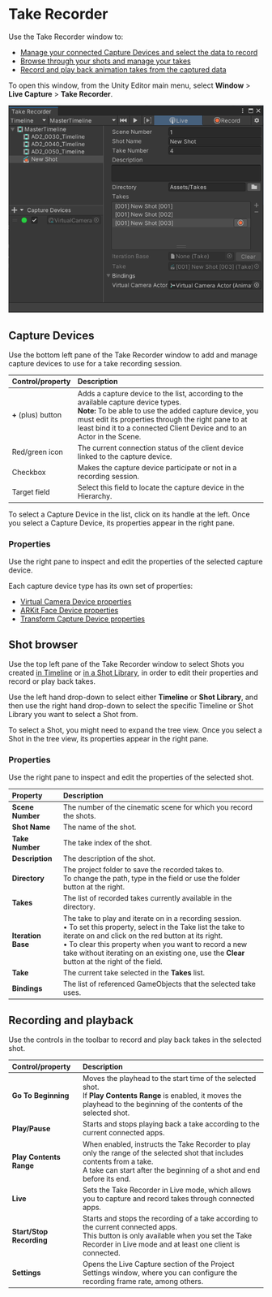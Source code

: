 # Take Recorder

Use the Take Recorder window to:

* [Manage your connected Capture Devices and select the data to record](#capture-devices)
* [Browse through your shots and manage your takes](#shot-browser)
* [Record and play back animation takes from the captured data](#recording-and-playback)

To open this window, from the Unity Editor main menu, select **Window** > **Live Capture** > **Take Recorder**.

![Take Recorder Window](images/ref-window-take-recorder.png)

## Capture Devices

Use the bottom left pane of the Take Recorder window to add and manage capture devices to use for a take recording session.

| Control/property | Description |
|  :--- |  :--- |
| **+** (plus) button | Adds a capture device to the list, according to the available capture device types.<br />**Note:** To be able to use the added capture device, you must edit its properties through the right pane to at least bind it to a connected Client Device and to an Actor in the Scene. |
| Red/green icon | The current connection status of the client device linked to the capture device. |
| Checkbox | Makes the capture device participate or not in a recording session. |
| Target field | Select this field to locate the capture device in the Hierarchy. |

To select a Capture Device in the list, click on its handle at the left. Once you select a Capture Device, its properties appear in the right pane.

### Properties

Use the right pane to inspect and edit the properties of the selected capture device.

Each capture device type has its own set of properties:
* [Virtual Camera Device properties](ref-component-virtual-camera-device.md)
* [ARKit Face Device properties](ref-component-arkit-face-device.md)
* [Transform Capture Device properties](ref-component-transform-capture-device.md)

## Shot browser

Use the top left pane of the Take Recorder window to select Shots you created [in Timeline](take-system-shots-in-timeline.md) or [in a Shot Library](take-system-shots-in-library.md), in order to edit their properties and record or play back takes.

Use the left hand drop-down to select either **Timeline** or **Shot Library**, and then use the right hand drop-down to select the specific Timeline or Shot Library you want to select a Shot from.

To select a Shot, you might need to expand the tree view. Once you select a Shot in the tree view, its properties appear in the right pane.

### Properties

Use the right pane to inspect and edit the properties of the selected shot.

| Property | Description |
|:---|:---|
| **Scene Number** | The number of the cinematic scene for which you record the shots. |
| **Shot Name** | The name of the shot. |
| **Take Number** | The take index of the shot. |
| **Description** | The description of the shot. |
| **Directory** | The project folder to save the recorded takes to.<br />To change the path, type in the field or use the folder button at the right. |
| **Takes** | The list of recorded takes currently available in the directory. |
| **Iteration Base** | The take to play and iterate on in a recording session.<br />• To set this property, select in the Take list the take to iterate on and click on the red button at its right.<br />• To clear this property when you want to record a new take without iterating on an existing one, use the **Clear** button at the right of the field. |
| **Take** | The current take selected in the **Takes** list. |
| **Bindings** | The list of referenced GameObjects that the selected take uses. |

## Recording and playback

Use the controls in the toolbar to record and play back takes in the selected shot.

| Control/property | Description |
|:---|:---|
| **Go To Beginning** | Moves the playhead to the start time of the selected shot.<br />If **Play Contents Range** is enabled, it moves the playhead to the beginning of the contents of the selected shot. |
| **Play/Pause** | Starts and stops playing back a take according to the current connected apps. |
| **Play Contents Range** | When enabled, instructs the Take Recorder to play only the range of the selected shot that includes contents from a take.<br />A take can start after the beginning of a shot and end before its end. |
| **Live** | Sets the Take Recorder in Live mode, which allows you to capture and record takes through connected apps. |
| **Start/Stop Recording** | Starts and stops the recording of a take according to the current connected apps.<br />This button is only available when you set the Take Recorder in Live mode and at least one client is connected. |
| **Settings** | Opens the Live Capture section of the Project Settings window, where you can configure the recording frame rate, among others. |
